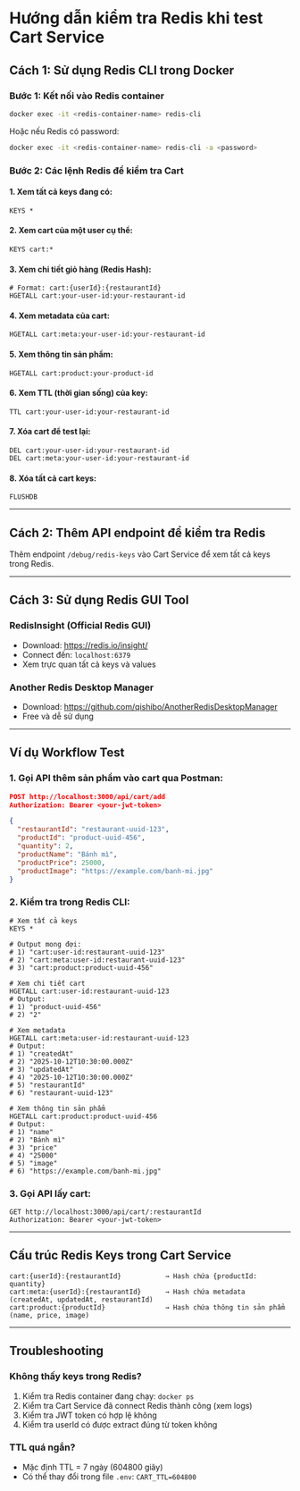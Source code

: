 # Hướng dẫn kiểm tra Redis khi test Cart Service

## Cách 1: Sử dụng Redis CLI trong Docker

### Bước 1: Kết nối vào Redis container
```bash
docker exec -it <redis-container-name> redis-cli
```

Hoặc nếu Redis có password:
```bash
docker exec -it <redis-container-name> redis-cli -a <password>
```

### Bước 2: Các lệnh Redis để kiểm tra Cart

#### 1. Xem tất cả keys đang có:
```redis
KEYS *
```

#### 2. Xem cart của một user cụ thể:
```redis
KEYS cart:*
```

#### 3. Xem chi tiết giỏ hàng (Redis Hash):
```redis
# Format: cart:{userId}:{restaurantId}
HGETALL cart:your-user-id:your-restaurant-id
```

#### 4. Xem metadata của cart:
```redis
HGETALL cart:meta:your-user-id:your-restaurant-id
```

#### 5. Xem thông tin sản phẩm:
```redis
HGETALL cart:product:your-product-id
```

#### 6. Xem TTL (thời gian sống) của key:
```redis
TTL cart:your-user-id:your-restaurant-id
```

#### 7. Xóa cart để test lại:
```redis
DEL cart:your-user-id:your-restaurant-id
DEL cart:meta:your-user-id:your-restaurant-id
```

#### 8. Xóa tất cả cart keys:
```redis
FLUSHDB
```

---

## Cách 2: Thêm API endpoint để kiểm tra Redis

Thêm endpoint `/debug/redis-keys` vào Cart Service để xem tất cả keys trong Redis.

---

## Cách 3: Sử dụng Redis GUI Tool

### RedisInsight (Official Redis GUI)
- Download: https://redis.io/insight/
- Connect đến: `localhost:6379`
- Xem trực quan tất cả keys và values

### Another Redis Desktop Manager
- Download: https://github.com/qishibo/AnotherRedisDesktopManager
- Free và dễ sử dụng

---

## Ví dụ Workflow Test

### 1. Gọi API thêm sản phẩm vào cart qua Postman:
```json
POST http://localhost:3000/api/cart/add
Authorization: Bearer <your-jwt-token>

{
  "restaurantId": "restaurant-uuid-123",
  "productId": "product-uuid-456",
  "quantity": 2,
  "productName": "Bánh mì",
  "productPrice": 25000,
  "productImage": "https://example.com/banh-mi.jpg"
}
```

### 2. Kiểm tra trong Redis CLI:
```redis
# Xem tất cả keys
KEYS *

# Output mong đợi:
# 1) "cart:user-id:restaurant-uuid-123"
# 2) "cart:meta:user-id:restaurant-uuid-123"
# 3) "cart:product:product-uuid-456"

# Xem chi tiết cart
HGETALL cart:user-id:restaurant-uuid-123
# Output:
# 1) "product-uuid-456"
# 2) "2"

# Xem metadata
HGETALL cart:meta:user-id:restaurant-uuid-123
# Output:
# 1) "createdAt"
# 2) "2025-10-12T10:30:00.000Z"
# 3) "updatedAt"
# 4) "2025-10-12T10:30:00.000Z"
# 5) "restaurantId"
# 6) "restaurant-uuid-123"

# Xem thông tin sản phẩm
HGETALL cart:product:product-uuid-456
# Output:
# 1) "name"
# 2) "Bánh mì"
# 3) "price"
# 4) "25000"
# 5) "image"
# 6) "https://example.com/banh-mi.jpg"
```

### 3. Gọi API lấy cart:
```
GET http://localhost:3000/api/cart/:restaurantId
Authorization: Bearer <your-jwt-token>
```

---

## Cấu trúc Redis Keys trong Cart Service

```
cart:{userId}:{restaurantId}           → Hash chứa {productId: quantity}
cart:meta:{userId}:{restaurantId}      → Hash chứa metadata (createdAt, updatedAt, restaurantId)
cart:product:{productId}               → Hash chứa thông tin sản phẩm (name, price, image)
```

---

## Troubleshooting

### Không thấy keys trong Redis?
1. Kiểm tra Redis container đang chạy: `docker ps`
2. Kiểm tra Cart Service đã connect Redis thành công (xem logs)
3. Kiểm tra JWT token có hợp lệ không
4. Kiểm tra userId có được extract đúng từ token không

### TTL quá ngắn?
- Mặc định TTL = 7 ngày (604800 giây)
- Có thể thay đổi trong file `.env`: `CART_TTL=604800`

